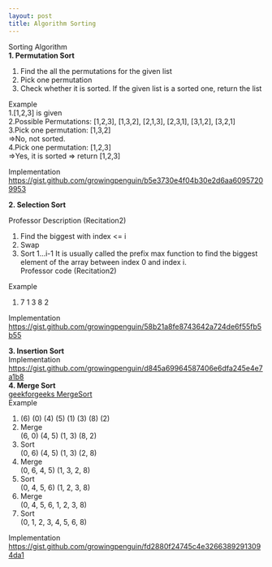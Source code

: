 ```yaml
---
layout: post
title: Algorithm Sorting
---
```


Sorting Algorithm <br/>
**1. Permutation Sort** <br/>
1) Find the all the permutations for the given list <br/>
2) Pick one permutation <br/>
3) Check whether it is sorted. If the given list is a sorted one, return the list <br/>

Example <br/>
1.[1,2,3] is given <br/>
2.Possible Permutations: [1,2,3], [1,3,2], [2,1,3], [2,3,1], [3,1,2], [3,2,1] <br/>
3.Pick one permutation: [1,3,2] <br/>
=>No, not sorted. <br/>
4.Pick one permutation: [1,2,3] <br/>
=>Yes, it is sorted => return [1,2,3] <br/>

Implementation <br/>
https://gist.github.com/growingpenguin/b5e3730e4f04b30e2d6aa60957209953

**2. Selection Sort** <br/>

Professor Description (Recitation2)
1) Find the biggest with index <= i
2) Swap
3) Sort 1...i-1
It is usually called the prefix max function to find the biggest element of the array between index 0 and index i. <br/>
Professor code (Recitation2)


Example <br/>
1. 7 1 3 8 2 

Implementation<br/>
https://gist.github.com/growingpenguin/58b21a8fe8743642a724de6f55fb5b55
<br/>

**3. Insertion Sort** <br/>
Implementation <br/>
https://gist.github.com/growingpenguin/d845a69964587406e6dfa245e4e7a1b8
<br/>
**4. Merge Sort**<br/>
[geekforgeeks MergeSort](https://www.geeksforgeeks.org/merge-sort/?ref=lbp)<br/>
Example <br/>
1. (6) (0) (4) (5) (1) (3) (8) (2) <br/>
2. Merge <br/>
(6, 0) (4, 5) (1, 3) (8, 2) <br/>
3. Sort <br/>
(0, 6) (4, 5) (1, 3) (2, 8) <br/>
4. Merge <br/>
(0, 6, 4, 5) (1, 3, 2, 8) <br/>
5. Sort <br/>
(0, 4, 5, 6) (1, 2, 3, 8) <br/>
6. Merge <br/>
(0, 4, 5, 6, 1, 2, 3, 8) <br/>
7. Sort <br/>
(0, 1, 2, 3, 4, 5, 6, 8) <br/>


Implementation<br/>
https://gist.github.com/growingpenguin/fd2880f24745c4e32663892913094da1
 
